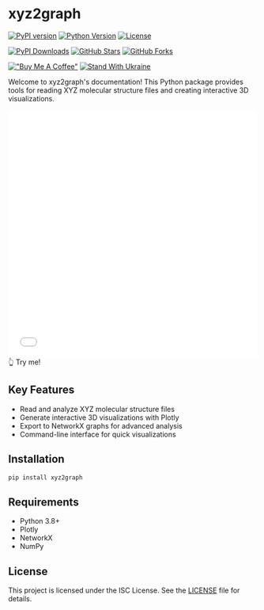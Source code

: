 # xyz2graph

[![PyPI version](https://img.shields.io/pypi/v/xyz2graph.svg)](https://pypi.org/project/xyz2graph/)
[![Python Version](https://img.shields.io/pypi/pyversions/xyz2graph.svg)](https://pypi.org/project/xyz2graph/)
[![License](https://img.shields.io/github/license/zotko/xyz2graph.svg)](https://github.com/zotko/xyz2graph/blob/master/LICENSE)

[![PyPI Downloads](https://static.pepy.tech/badge/xyz2graph/month)](https://pepy.tech/projects/xyz2graph)
[![GitHub Stars](https://img.shields.io/github/stars/zotko/xyz2graph)](https://github.com/zotko/xyz2graph/stargazers)
[![GitHub Forks](https://img.shields.io/github/forks/zotko/xyz2graph)](https://github.com/zotko/xyz2graph/network/members)

[!["Buy Me A Coffee"](https://img.shields.io/badge/Buy%20Me%20a%20Coffee-ffdd00?style=flat&logo=buy-me-a-coffee&logoColor=black)](https://www.buymeacoffee.com/mykola_zotko)
[![Stand With Ukraine](https://img.shields.io/badge/Stand%20With-Ukraine-FFD500?style=flat&labelColor=005BBB)](https://stand-with-ukraine.pp.ua)

Welcome to xyz2graph's documentation! This Python package provides tools for reading XYZ molecular structure files and creating interactive 3D visualizations.

<iframe src="assets/molecule_3d.html" width="100%" height="500px" frameborder="0"></iframe>

<div class="bounce-container">
  <div class="bouncing-emoji">👆 Try me!</div>
</div>

## Key Features
- Read and analyze XYZ molecular structure files
- Generate interactive 3D visualizations with Plotly
- Export to NetworkX graphs for advanced analysis
- Command-line interface for quick visualizations

## Installation
```bash
pip install xyz2graph
```

## Requirements
- Python 3.8+
- Plotly
- NetworkX
- NumPy

## License
This project is licensed under the ISC License. See the [LICENSE](license.md) file for details.
